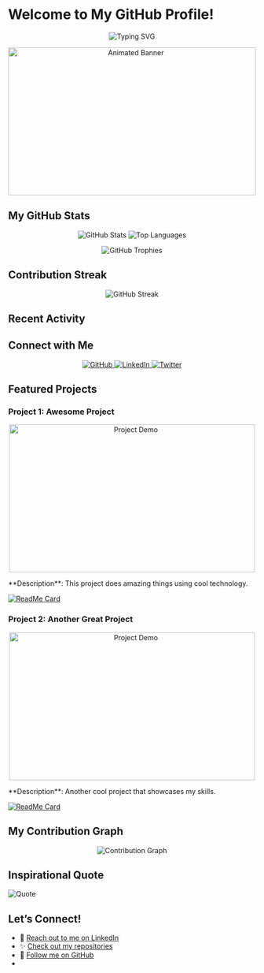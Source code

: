 # Welcome to My GitHub Profile!

<p align="center">
  <img src="https://readme-typing-svg.herokuapp.com?font=Fira+Code&pause=1000&color=36BCF7&width=435&lines=Welcome+to+My+GitHub+Profile!;I+am+hackesofice;A+Passionate+Developer+and+Open+Source+Enthusiast!" alt="Typing SVG" />
</p>

<p align="center">
  <img src="https://media3.giphy.com/media/RbDKaczqWovIugyJmW/giphy.gif?cid=6c09b952vdxp379s5migchflsj7h6fi79yyc8rvsvzyfi84o&ep=v1_internal_gif_by_id&rid=giphy.gif" alt="Animated Banner" width="100%" height="300" />
</p>

## My GitHub Stats

<p align="center">
  <img src="https://github-readme-stats.vercel.app/api?username=hackesofice&show_icons=true&theme=radical&hide_title=true" alt="GitHub Stats" />
  <img src="https://github-readme-stats.vercel.app/api/top-langs/?username=hackesofice&layout=compact&theme=radical" alt="Top Languages" />
</p>

<p align="center">
  <img src="https://github-profile-trophy.vercel.app/?username=hackesofice&theme=radical&margin-w=15" alt="GitHub Trophies" />
</p>

## Contribution Streak

<p align="center">
  <img src="https://github-readme-streak-stats.herokuapp.com/?user=hackesofice&theme=radical" alt="GitHub Streak" />
</p>

## Recent Activity

<!--START_SECTION:activity-->
<!--END_SECTION:activity-->

## Connect with Me

<p align="center">
  <a href="https://github.com/hackesofice">
    <img src="https://img.shields.io/badge/GitHub-100000?style=for-the-badge&logo=github&logoColor=white" alt="GitHub">
  </a>
  <a href="https://linkedin.com/in/hackesofice">
    <img src="https://img.shields.io/badge/LinkedIn-0077B5?style=for-the-badge&logo=linkedin&logoColor=white" alt="LinkedIn">
  </a>
  <a href="https://twitter.com/hackesofice">
    <img src="https://img.shields.io/badge/Twitter-1DA1F2?style=for-the-badge&logo=twitter&logoColor=white" alt="Twitter">
  </a>
</p>

## Featured Projects

### Project 1: Awesome Project
<p align="center">
  <img src="https://media.giphy.com/media/YOUR-GIF-ID/giphy.gif" alt="Project Demo" width="500" height="300" />
</p>
**Description**: This project does amazing things using cool technology.

[![ReadMe Card](https://github-readme-stats.vercel.app/api/pin/?username=hackesofice&repo=awesome-project&theme=radical)](https://github.com/hackesofice/awesome-project)

### Project 2: Another Great Project
<p align="center">
  <img src="https://media.giphy.com/media/YOUR-GIF-ID/giphy.gif" alt="Project Demo" width="500" height="300" />
</p>
**Description**: Another cool project that showcases my skills.

[![ReadMe Card](https://github-readme-stats.vercel.app/api/pin/?username=hackesofice&repo=another-great-project&theme=radical)](https://github.com/hackesofice/another-great-project)

## My Contribution Graph

<p align="center">
  <img src="https://activity-graph.herokuapp.com/graph?username=hackesofice&theme=dracula" alt="Contribution Graph" />
</p>

## Inspirational Quote

![Quote](https://quotes-github-readme.vercel.app/api?type=horizontal&theme=radical)

## Let’s Connect!

- 💬 [Reach out to me on LinkedIn](https://linkedin.com/in/hackesofice)
- ✨ [Check out my repositories](https://github.com/hackesofice?tab=repositories)
- 🎉 [Follow me on GitHub](https://github.com/hackesofice)
- 
